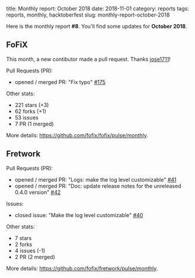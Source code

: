 title: Monthly report: October 2018
date: 2018-11-01
category: reports
tags: reports, monthly, hacktoberfest
slug: monthly-report-october-2018

Here is the monthly report **#8**. You'll find some updates for **October 2018**.


## FoFiX

This month, a new contibutor made a pull request. Thanks
[jose1711](https://github.com/jose1711)!


Pull Requests (PR):

- opened / merged PR: "Fix typo" [#175](https://github.com/fofix/fofix/pull/175)

Other stats:

- 221 stars (+3)
- 62 forks (+1)
- 53 issues
- 7 PR (1 merged)

More details: <https://github.com/fofix/fofix/pulse/monthly>.


## Fretwork

Pull Requests (PR):

- opened / merged PR: "Logs: make the log level customizable" [#41](https://github.com/fofix/fretwork/pull/41)
- opened / merged PR: "Doc: update release notes for the unreleased 0.4.0 version" [#42](https://github.com/fofix/fretwork/pull/42)

Issues:

- closed issue: "Make the log level customizable" [#40](https://github.com/fofix/fretwork/issues/)

Other stats:

- 7 stars
- 2 forks
- 4 issues (-1)
- 2 PR (2 merged)

More details: <https://github.com/fofix/fretwork/pulse/monthly>.
